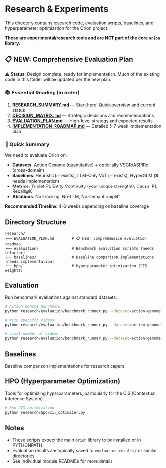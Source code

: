 # Research & Experiments

This directory contains research code, evaluation scripts, baselines, and hyperparameter optimization for the Orion project.

**These are experimental/research tools and are NOT part of the core `orion` library.**

## 📋 **NEW: Comprehensive Evaluation Plan**

⚠️ **Status**: Design complete, ready for implementation. Much of the existing code in this folder will be updated per the new plan.

### 📚 Essential Reading (in order)

1. **[RESEARCH_SUMMARY.md](./RESEARCH_SUMMARY.md)** — Start here! Quick overview and current status
2. **[DECISION_MATRIX.md](./DECISION_MATRIX.md)** — Strategic decisions and recommendations
3. **[EVALUATION_PLAN.md](./EVALUATION_PLAN.md)** — High-level strategy and expected results
4. **[IMPLEMENTATION_ROADMAP.md](./IMPLEMENTATION_ROADMAP.md)** — Detailed 5-7 week implementation plan

### 🎯 Quick Summary

We need to evaluate Orion on:
- **Datasets**: Action Genome (quantitative) + optionally VSGR/ASPIRe (cross-domain)
- **Baselines**: Heuristic (✅ exists), LLM-Only VoT (✅ exists), HyperGLM (❌ needs implementation)
- **Metrics**: Triplet F1, Entity Continuity (your unique strength!), Causal F1, Recall@K
- **Ablations**: No-tracking, No-LLM, No-semantic-uplift

**Recommended Timeline**: 4-6 weeks depending on baseline coverage

## Directory Structure

```
research/
├── EVALUATION_PLAN.md        # 📋 NEW: Comprehensive evaluation roadmap
├── evaluation/               # Benchmark evaluation scripts (needs refactor)
├── baselines/                # Baseline comparison implementations (needs implementation)
└── hpo/                      # Hyperparameter optimization (CIS weights)
```

## Evaluation

Run benchmark evaluations against standard datasets:

```bash
# Action Genome benchmark
python research/evaluation/benchmark_runner.py --dataset=action-genome --data-dir=data/ag_50

# With specific videos
python research/evaluation/benchmark_runner.py --dataset=action-genome --video-ids 1234 5678

# Limit number of videos
python research/evaluation/benchmark_runner.py --dataset=action-genome --max-videos=10
```

## Baselines

Baseline comparison implementations for research papers.

## HPO (Hyperparameter Optimization)

Tools for optimizing hyperparameters, particularly for the CIS (Contextual Inference System).

```bash
# Run CIS optimization
python research/hpo/cis_optimizer.py
```

## Notes

- These scripts expect the main `orion` library to be installed or in PYTHONPATH
- Evaluation results are typically saved to `evaluation_results/` or similar directories
- See individual module READMEs for more details
